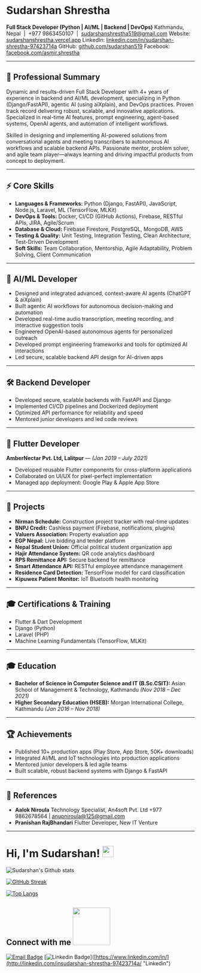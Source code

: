 # Sudarshan Shrestha


**Full Stack Developer (Python | AI/ML | Backend | DevOps)**
Kathmandu, Nepal  |  +977 9863450107  |  [sudarshanshrestha519@gmail.com](mailto:sudarshanshrestha519@gmail.com)
Website: [sudarshanshrestha.vercel.app](https://sudarshanshrestha.vercel.app/)
LinkedIn: [linkedin.com/in/sudarshan-shrestha-97423714a](https://linkedin.com/in/sudarshan-shrestha-97423714a)
GitHub: [github.com/sudarshan519](https://github.com/sudarshan519)
Facebook: [facebook.com/asmir.shrestha](https://facebook.com/asmir.shrestha)

***

## 📝 Professional Summary

Dynamic and results-driven Full Stack Developer with 4+ years of experience in backend and AI/ML development, specializing in Python (Django/FastAPI), agentic AI (using aiXplain), and DevOps practices. Proven track record delivering robust, scalable, and innovative applications. Specialized in real-time AI features, prompt engineering, agent-based systems, OpenAI agents, and automation of intelligent workflows.

Skilled in designing and implementing AI-powered solutions from conversational agents and meeting transcribers to autonomous AI workflows and scalable backend APIs. Passionate mentor, problem solver, and agile team player—always learning and driving impactful products from concept to deployment.

***

## ⚡ Core Skills

- **Languages \& Frameworks:** Python (Django, FastAPI), JavaScript, Node.js, Laravel, ML (TensorFlow, MLKit)
- **DevOps \& Tools:** Docker, CI/CD (GitHub Actions), Firebase, RESTful APIs, JIRA, Agile/Scrum
- **Database \& Cloud:** Firebase Firestore, PostgreSQL, MongoDB, AWS
- **Testing \& Quality:** Unit Testing, Integration Testing, Clean Architecture, Test-Driven Development
- **Soft Skills:** Team Collaboration, Mentorship, Agile Adaptability, Problem Solving, Client Communication

***

## 🤖 AI/ML Developer

- Designed and integrated advanced, context-aware AI agents (ChatGPT \& aiXplain)
- Built agentic AI workflows for autonomous decision-making and automation
- Developed real-time audio transcription, meeting recording, and interactive suggestion tools
- Engineered OpenAI-based autonomous agents for personalized outreach
- Developed prompt engineering frameworks and tools for optimized AI interactions
- Led secure, scalable backend API design for AI-driven apps

***

## 🛠️ Backend Developer

- Developed secure, scalable backends with FastAPI and Django
- Implemented CI/CD pipelines and Dockerized deployment
- Optimized API performance for reliability and speed
- Mentored junior developers and led code reviews

***

## 📱 Flutter Developer

**AmberNectar Pvt. Ltd, Lalitpur** — *(Jan 2019 – July 2021)*

- Developed reusable Flutter components for cross-platform applications
- Collaborated on UI/UX for pixel-perfect implementation
- Managed app deployment: Google Play \& Apple App Store

***

## 🚀 Projects

- **Nirman Schedule:** Construction project tracker with real-time updates
- **BNPJ Credit:** Cashless payment (Firebase, notifications, plugins)
- **Valuers Association:** Property evaluation app
- **EGP Nepal:** Live bidding and tender platform
- **Nepal Student Union:** Official political student organization app
- **Hajir Attendance System:** QR code analytics dashboard
- **RPS Remittance API:** Secure backend for remittance
- **Smart Attendance API:** RESTful employee attendance management
- **Residence Card Detection:** TensorFlow model for card classification
- **Kipuwex Patient Monitor:** IoT Bluetooth health monitoring

***

## 🎓 Certifications \& Training

- Flutter \& Dart Development
- Django (Python)
- Laravel (PHP)
- Machine Learning Fundamentals (TensorFlow, MLKit)

***

## 🎓 Education

- **Bachelor of Science in Computer Science and IT (B.Sc.CSIT):**
Asian School of Management \& Technology, Kathmandu *(Nov 2018 – Dec 2021)*
- **Higher Secondary Education (HSEB):**
Morgan International College, Kathmandu *(Jan 2016 – Nov 2018)*

***

## 🏆 Achievements

- Published 10+ production apps (Play Store, App Store, 50K+ downloads)
- Integrated AI/ML and IoT technologies into production applications
- Mentored junior developers \& led agile teams
- Built scalable, robust backend systems with Django \& FastAPI

***

## 👥 References

- **Aalok Niroula**
Technology Specialist, An4soft Pvt. Ltd
+977 9862678564 | [anupniroula@125@gmail.com](mailto:anupniroula@125@gmail.com)
- **Pranishan RajBhandari**
Flutter Developer, New IT Venture

***





# Hi, I'm Sudarshan! <img src="https://raw.githubusercontent.com/MartinHeinz/MartinHeinz/master/wave.gif" width="30px">

![Sudarshan's Github stats](https://github-readme-stats.vercel.app/api?username=Sudarshan519&show_icons=true&theme=dark&hide_border=true)

[![GitHub Streak](https://github-readme-streak-stats.herokuapp.com?user=Sudarshan519&theme=github-dark&hide_border=true&date_format=M%20j%5B%2C%20Y%5D)](https://git.io/streak-stats)

[![Top Langs](https://github-readme-stats.vercel.app/api/top-langs/?username=Sudarshan519&langs_count=10&theme=chartreuse-dark&hide_border=true)](https://github.com/Sudarshan519?tab=repositories)


<h2>
    Connect with me 
    <img src='https://raw.githubusercontent.com/ShahriarShafin/ShahriarShafin/main/Assets/handshake.gif' width="100px">  
</h2>
<!---
[![Telegram Badge](https://img.shields.io/badge/-%7C%20@Sudarshan-blue?style=flat&logo=Telegram&logoColor=white&link=https://t.me/)](https://t.me/ "Telegram")--->

[![Email Badge](https://img.shields.io/badge/-%7C%20sudarshanshrestha@gmail.com-c14438?style=flat&logo=Gmail&logoColor=white&link=mailto:AbhionFire@protonmail.com)](mailto:sudarshanshrestha519@gmail.com)
[![Linkedin Badge](https://img.shields.io/badge/-%7C%20Sudarshan%20Shrestha-blue?style=flat&logo=Linkedin&logoColor=white&link=https://www.linkedin.com/in//)]([https://www.linkedin.com/in/](http://linkedin.com/insudarshan-shrestha-97423714a/ "Linkedin")
